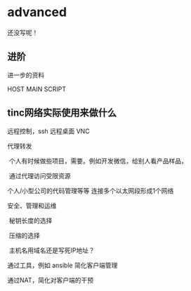 # advanced

还没写呢！



## 进阶

进一步的资料

HOST MAIN SCRIPT

## tinc网络实际使用来做什么

远程控制，ssh 远程桌面 VNC

代理转发

​	个人有时候做些项目，需要。例如开发微信，给别人看产品样品，

​	通过代理访问受限资源

个人/小型公司的代码管理等等
连接多个以太网段形成1个网络

安全、管理和运维

​	秘钥长度的选择

​	压缩的选择

​	主机名用域名还是写死IP地址？



通过工具，例如  ansible 简化客户端管理

通过NAT，简化对客户端的干预
